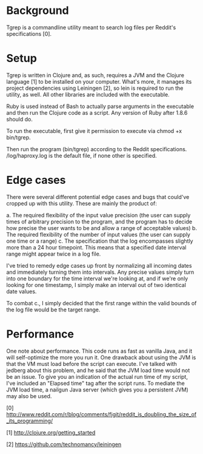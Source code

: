 Background
==========

Tgrep is a commandline utility meant to search log files per Reddit's specifications [0].

Setup
=====

Tgrep is written in Clojure and, as such, requires a JVM and the Clojure language [1] to be installed on your computer. What's more, it manages its project dependencies using Leiningen [2], so lein is required to run the utility, as well. All other libraries are included with the executable.

Ruby is used instead of Bash to actually parse arguments in the executable and then run the Clojure code as a script. Any version of Ruby after 1.8.6 should do.

To run the executable, first give it permission to execute via chmod +x bin/tgrep.

Then run the program (bin/tgrep) according to the Reddit specifications. /log/haproxy.log is the default file, if none other is specified.

Edge cases
==========

There were several different potential edge cases and bugs that could've cropped up with this utility. These are mainly the product of:

  a. The required flexibility of the input value precision (the user can
     supply times of arbitrary precision to the program, and the
     program has to decide how precise the user wants to be
     and allow a range of acceptable values)
  b. The required flexibility of the number of input values (the user
     can supply one time or a range)
  c. The specification that the log encompasses slightly more than
     a 24 hour timepoint. This means that a specified date interval range
     might appear twice in a log file.

I've tried to remedy edge cases up front by normalizing all incoming dates
and immediately turning them into intervals. Any precise values simply turn into one boundary for the time interval we're looking at, and if we're only looking for one timestamp, I simply make an interval out of two identical date values.

To combat c., I simply decided that the first range within the valid bounds of the log file would be the target range.

Performance
===========

One note about performance. This code runs as fast as vanilla Java, and it will self-optimize the more you run it. One drawback about using the JVM is that the VM must load before the script can execute. I've talked with jedberg about this problem, and he said that the JVM load time would not be an issue. To give you an indication of the actual run time of my script, I've included an "Elapsed time" tag after the script runs. To mediate the JVM load time, a nailgun Java server (which gives you a persistent JVM) may also be used.

[0] http://www.reddit.com/r/blog/comments/fjgit/reddit_is_doubling_the_size_of_its_programming/

[1] http://clojure.org/getting_started

[2] https://github.com/technomancy/leiningen
